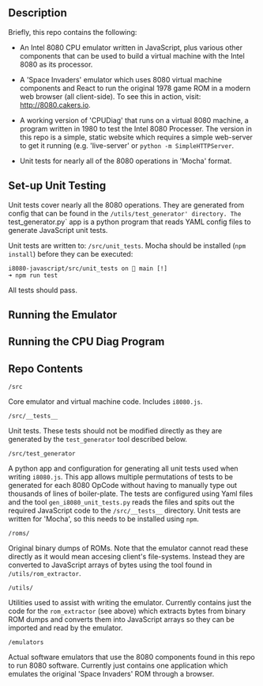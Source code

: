 ## Description

Briefly, this repo contains the following:

* An Intel 8080 CPU emulator written in JavaScript, plus various other components that can be used to build a virtual machine with the Intel 8080 as its processor. 

* A 'Space Invaders' emulator which uses 8080 virtual machine components and React to run the original 1978 game ROM in a modern web browser (all client-side). To see this in action, visit: http://8080.cakers.io.

* A working version of 'CPUDiag' that runs on a virtual 8080 machine, a program written in 1980 to test the Intel 8080 Processer. The version in this repo is a simple, static website which requires a simple web-server to get it running (e.g. 'live-server' or `python -m SimpleHTTPServer`.

* Unit tests for nearly all of the 8080 operations in 'Mocha' format.


## Set-up Unit Testing

Unit tests cover nearly all the 8080 operations. They are generated from config that can be found in the `/utils/test_generator' directory. The `test_generator.py` app is a python program that reads YAML config files to generate JavaScript unit tests.

Unit tests are written to: `/src/unit_tests`. Mocha should be installed (`npm install`) before they can be executed:

```
i8080-javascript/src/unit_tests on  main [!] 
➜ npm run test
```

All tests should pass.

## Running the Emulator
## Running the CPU Diag Program



## Repo Contents

`/src`

Core emulator and virtual machine code. Includes `i8080.js`.

`/src/__tests__`

Unit tests. These tests should not be modified directly as they are generated by the `test_generator` tool described below.

`/src/test_generator`

A python app and configuration for generating all unit tests used when writing `i8080.js`. This app allows multiple permutations of tests to be generated for each 8080 OpCode without having to manually type out thousands of lines of boiler-plate. The tests are configured using Yaml files and the tool `gen_i8080_unit_tests.py` reads the files and spits out the required JavaScript code to the `/src/__tests__` directory. Unit tests are written for 'Mocha', so this needs to be installed using `npm`.

`/roms/`

Original binary dumps of ROMs. Note that the emulator cannot read these directly as it would mean accesing client's file-systems. Instead they are converted to JavaScript arrays of bytes using the tool found in `/utils/rom_extractor`.

`/utils/`

Utilities used to assist with writing the emulator. Currently contains just the code for the `rom_extractor` (see above) which extracts bytes from binary ROM dumps and converts them into JavaScript arrays so they can be imported and read by the emulator.

`/emulators`

Actual software emulators that use the 8080 components found in this repo to run 8080 software. Currently just contains one application which emulates the original 'Space Invaders' ROM through a browser.

